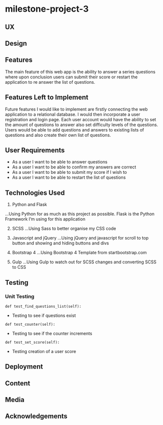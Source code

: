 # milestone-project-3

## UX

## Design

## Features
The main feature of this web app is the ability to answer a series questions where upon conclusion users can submit their score or restart the application to re answer the list of questions.


## Features Left to Implement

Future features I would like to implement are firstly connecting the web application to a relational database.  I would then incorporate a user registration and login page. Each user account would have the ability to set the amount of questions to answer also set difficulty levels of the questions. Users would be able to add questions and answers to existing lists of questions and also create their own list of questions. 


## User Requirements

* As a user I want to be able to answer questions 
* As a user I want to be able to confirm my answers are correct
* As a user I want to be able to submit my score if I wish to
* As a user I want to be able to restart the list of questions


## Technologies Used

1. Python and Flask

...Using Python for as much as this project as possible. Flask is the Python Framework I’m using for this application

2. SCSS
...Using Sass to better organise my CSS code

3. Javascript and jQuery
...Using jQuery and javascript for scroll to top button and showing and hiding buttons and divs

4. Bootstrap 4
...Using Bootstrap 4 Template from startbootstrap.com 

5. Gulp
...Using Gulp to watch out for SCSS changes and converting SCSS to CSS


## Testing

### Unit Testing

``` 
def test_find_questions_list(self):
```
* Testing to see if questions exist

``` 
def test_counter(self):
```
* Testing to see if the counter increments

``` 
def test_set_score(self):
```
* Testing creation of a user score


## Deployment

## Content

## Media

## Acknowledgements


